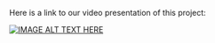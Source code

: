Here is a link to our video presentation of this project:

[![IMAGE ALT TEXT HERE](https://img.youtube.com/vi/GlBVxVvxhx08paDH/0.jpg)](https://www.youtube.com/watch?v=GlBVxVvxhx08paDH)

